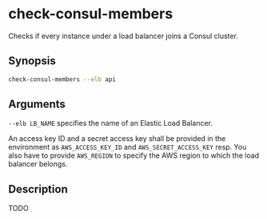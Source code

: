 # check-consul-members

Checks if every instance under a load balancer joins a Consul cluster.

## Synopsis
```sh
check-consul-members --elb api
```

## Arguments
`--elb LB_NAME` specifies the name of an Elastic Load Balancer.

An access key ID and a secret access key shall be provided in the environment as `AWS_ACCESS_KEY_ID` and `AWS_SECRET_ACCESS_KEY` resp. You also have to provide `AWS_REGION` to specify the AWS region to which the load balancer belongs.

## Description

TODO
